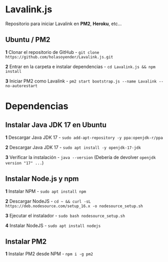 # Lavalink.js

Repositorio para iniciar Lavalink en **PM2**, **Heroku**, etc...

## Ubuntu / PM2

**1** Clonar el repositorio de GitHub - ```git clone https://github.com/holasoyender/Lavalink.js.git```

**2** Entrar en la carpeta e instalar dependencias - ```cd Lavalink.js && npm install```

**3** Iniciar PM2 como Lavalink - ```pm2 start bootstrap.js --name Lavalink --no-autorestart```

# Dependencias

## Instalar Java JDK 17 en Ubuntu

**1** Descargar Java JDK 17 - ```sudo add-apt-repository -y ppa:openjdk-r/ppa```

**2** Descargar Java JDK 17 - ```sudo apt install -y openjdk-17-jdk```

**3** Verificar la instalación - ```java --version``` (Debería de devolver `openjdk version "17" ...`)

## Instalar Node.js y npm

**1** Instalar NPM - ```sudo apt install npm```

**2** Descargar NodeJS - ```cd ~ && curl -sL https://deb.nodesource.com/setup_16.x -o nodesource_setup.sh```

**3** Ejecutar el instalador - ```sudo bash nodesource_setup.sh```

**4** Instalar NodeJS - ```sudo apt install nodejs```

## Instalar PM2 

**1** Instalar PM2 desde NPM - ```npm i -g pm2```
